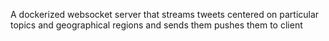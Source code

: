 A dockerized websocket server that streams tweets centered on particular topics and geographical regions and sends them pushes them to client